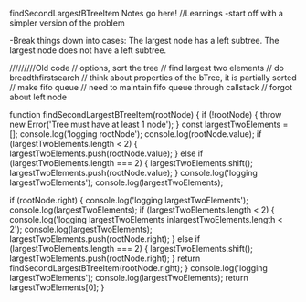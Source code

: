 findSecondLargestBTreeItem Notes go here!
//Learnings
-start off with a simpler version of the problem

-Break things down into cases:
The largest node has a left subtree.
The largest node does not have a left subtree.

/////////Old code
// options, sort the tree
// find largest two elements
// do breadthfirstsearch
// think about properties of the bTree, it is partially sorted
// make fifo queue
// need to maintain fifo queue through callstack
// forgot about left node

function findSecondLargestBTreeItem(rootNode) {
  if (!rootNode) {
    throw new Error('Tree must have at least 1 node');
  }
  const largestTwoElements = [];
  console.log('logging rootNode');
  console.log(rootNode.value);
  if (largestTwoElements.length < 2) {
    largestTwoElements.push(rootNode.value);
  } else if (largestTwoElements.length === 2) {
    largestTwoElements.shift();
    largestTwoElements.push(rootNode.value);
  }
  console.log('logging largestTwoElements');
  console.log(largestTwoElements);

  if (rootNode.right) {
    console.log('logging largestTwoElements');
    console.log(largestTwoElements);
    if (largestTwoElements.length < 2) {
      console.log('logging largestTwoElements inlargestTwoElements.length < 2');
      console.log(largestTwoElements);
      largestTwoElements.push(rootNode.right);
    } else if (largestTwoElements.length === 2) {
      largestTwoElements.shift();
      largestTwoElements.push(rootNode.right);
    }
    return findSecondLargestBTreeItem(rootNode.right);
  }
  console.log('logging largestTwoElements');
  console.log(largestTwoElements);
  return largestTwoElements[0];
}
